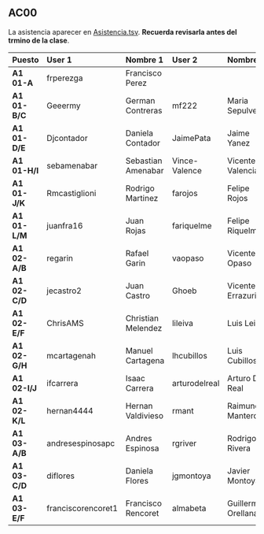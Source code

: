 ## AC00

La asistencia aparecer en [Asistencia.tsv](Asistencia.tsv). **Recuerda revisarla antes del trmino de la clase**.

| Puesto | User 1 | Nombre 1 | User 2 | Nombre 2 |
|:-------|:-------|:---------|:-------|:---------|
| **A1 01-A** | frperezga | Francisco Perez |  |   |
| **A1 01-B/C** | Geeermy | German Contreras | mf222 | Maria Sepulveda |
| **A1 01-D/E** | Djcontador | Daniela Contador | JaimePata | Jaime Yanez |
| **A1 01-H/I** | sebamenabar | Sebastian Amenabar | Vince-Valence | Vicente Valencia |
| **A1 01-J/K** | Rmcastiglioni | Rodrigo Martinez | farojos | Felipe Rojos |
| **A1 01-L/M** | juanfra16 | Juan Rojas | fariquelme | Felipe Riquelme |
| **A1 02-A/B** | regarin | Rafael Garin | vaopaso | Vicente Opaso |
| **A1 02-C/D** | jecastro2 | Juan Castro | Ghoeb | Vicente Errazuriz |
| **A1 02-E/F** | ChrisAMS | Christian Melendez | lileiva | Luis Leiva |
| **A1 02-G/H** | mcartagenah | Manuel Cartagena | lhcubillos | Luis Cubillos |
| **A1 02-I/J** | ifcarrera | Isaac Carrera | arturodelreal | Arturo Del Real |
| **A1 02-K/L** | hernan4444 | Hernan Valdivieso | rmant | Raimundo Manterola |
| **A1 03-A/B** | andresespinosapc | Andres Espinosa | rgriver | Rodrigo Rivera |
| **A1 03-C/D** | diflores | Daniela Flores | jgmontoya | Javier Montoya |
| **A1 03-E/F** | franciscorencoret1 | Francisco Rencoret | almabeta | Guillermo Orellana |